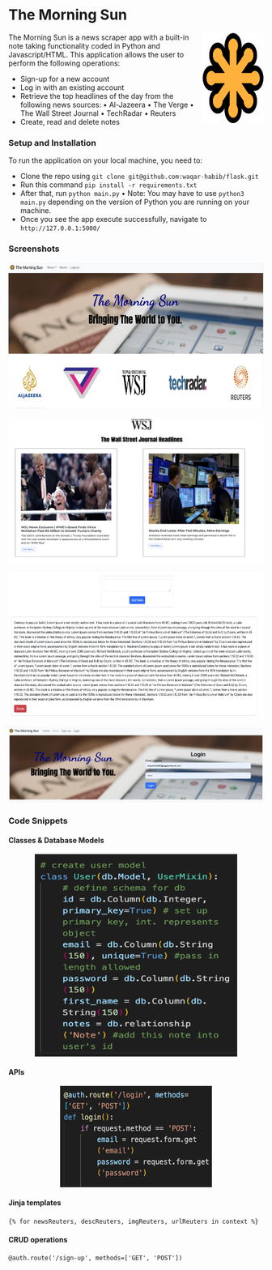 # The Morning Sun

<img src="auth_app/static/svg-seeklogo.com.svg" align="right"
     alt="Size Limit logo by Anton Lovchikov" width="120" height="178">

The Morning Sun is a news scraper app with a built-in note taking functionality coded in Python and Javascript/HTML. This application allows the user to perform the following operations:

* Sign-up for a new account
* Log in with an existing account
* Retrieve the top headlines of the day from the following news sources:
• Al-Jazeera
• The Verge
• The Wall Street Journal
• TechRadar
• Reuters
* Create, read and delete notes

### Setup and Installation
To run the application on your local machine, you need to:
* Clone the repo using `git clone git@github.com:waqar-habib/flask.git`
* Run this command `pip install -r requirements.txt`
* After that, run `python main.py`
• Note: You may have to use `python3 main.py` depending on the version of Python you are running on your machine. 
* Once you see the app execute successfully, navigate to `http://127.0.0.1:5000/`

### Screenshots

<p align="center">
<img src="auth_app/static/home.png"
  width="686" height="289">
</p>
<p align="center">
<img src="auth_app/static/wsj.png"
  width="686" height="289">
</p>
<p align="center">
<img src="auth_app/static/note.png"
  width="686" height="289">
</p>
<p align="center">
<img src="auth_app/static/login.png"
  width="500" height="150">
</p>


### Code Snippets

#### Classes & Database Models

<p align="center">
<img src="auth_app/static/classes.png" width="400" height="400">
</p>

#### APIs
<p align="center">
<img src="auth_app/static/APIs.png" width="300" height="200">
</p>

#### Jinja templates

`{% for newsReuters, descReuters, imgReuters, urlReuters in context %}`

#### CRUD operations

`@auth.route('/sign-up', methods=['GET', 'POST'])`